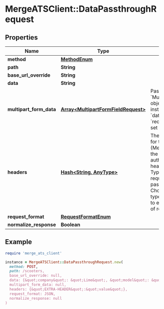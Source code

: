 # MergeATSClient::DataPassthroughRequest

## Properties

| Name | Type | Description | Notes |
| ---- | ---- | ----------- | ----- |
| **method** | [**MethodEnum**](MethodEnum.md) |  |  |
| **path** | **String** |  |  |
| **base_url_override** | **String** |  | [optional] |
| **data** | **String** |  | [optional] |
| **multipart_form_data** | [**Array&lt;MultipartFormFieldRequest&gt;**](MultipartFormFieldRequest.md) | Pass an array of &#x60;MultipartFormField&#x60; objects in here instead of using the &#x60;data&#x60; param if &#x60;request_format&#x60; is set to &#x60;MULTIPART&#x60;. | [optional] |
| **headers** | [**Hash&lt;String, AnyType&gt;**](AnyType.md) | The headers to use for the request (Merge will handle the account&#39;s authorization headers). &#x60;Content-Type&#x60; header is required for passthrough. Choose content type corresponding to expected format of receiving server. | [optional] |
| **request_format** | [**RequestFormatEnum**](RequestFormatEnum.md) |  | [optional] |
| **normalize_response** | **Boolean** |  | [optional] |

## Example

```ruby
require 'merge_ats_client'

instance = MergeATSClient::DataPassthroughRequest.new(
  method: POST,
  path: /scooters,
  base_url_override: null,
  data: {&quot;company&quot;: &quot;Lime&quot;, &quot;model&quot;: &quot;Gen 2.5&quot;},
  multipart_form_data: null,
  headers: {&quot;EXTRA-HEADER&quot;:&quot;value&quot;},
  request_format: JSON,
  normalize_response: null
)
```

